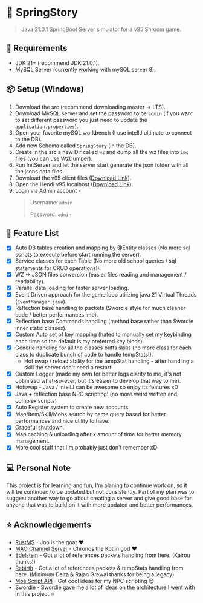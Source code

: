 # 🍁 SpringStory
> Java 21.0.1 SpringBoot Server simulator for a v95 Shroom game.

## 🧾 Requirements
- JDK 21+ (recommend JDK 21.0.1).
- MySQL Server (currently working with mySQL server 8).

## 📦 Setup (Windows)
1. Download the src (recommend downloading master -> LTS).
2. Download MySQL server and set the password to be `admin` (if you want to set different password you just need to update the `application.properties`).
3. Open your favorite mySQL workbench (I use intellJ ultimate to connect to the DB).
4. Add new Schema called `SpringStory` (in the DB).
5. Create in the src a new Dir called `wz` and dump all the wz files into `img` files (you can use [WzDumper](https://github.com/Xterminatorz/WZ-Dumper)).
6. Run InitServer and let the server start generate the json folder with all the jsons data files.
7. Download the v95 client files ([Download Link](https://archive.org/download/GMSSetup93-133/GMS0095/)).
8. Open the Hendi v95 localhost ([Download Link](https://mega.nz/file/dWIgyR4I#6cDN_ycLLiFtad07Eby3UfjdY3TqGI65g6X-xEqlmds)).
9. Login via Admin account -
    > Username: `admin`
    > 
    > Password: `admin`

## 🎯 Feature List
- [x] Auto DB tables creation and mapping by @Entity classes (No more sql scripts to execute before start running the server).
- [x] Service classes for each Table (No more old school queries / sql statements for CRUD operations!).
- [x] WZ -> JSON files conversion (easier files reading and management / readability).
- [x] Parallel data loading for faster server loading.  
- [x] Event Driven approach for the game loop utilizing java 21 Virtual Threads (`EventManager.java`).
- [x] Reflection base handling to packets (Swordie style for much cleaner code / better performances imo).
- [x] Reflection base Commands handling (method base rather than Swordie inner static classes).
- [x] Custom Auto set of key mapping (hated to manually set my keybinding each time so the default is my preferred key binds).
- [x] Generic handling for all the classes buffs skills (no more class for each class to duplicate bunch of code to handle tempStats!).
  - Hot swap / reload ability for the tempStat handling - after handling a skill the server don't need a restart!
- [x] Custom Logger (made my own for better logs clarity to me, it's not optimized what-so-ever, but it's easier to develop that way to me).
- [x] Hotswap - Java / intellJ can be awesome so enjoy its features xD
- [x] Java + reflection base NPC scripting! (no more weird written and complex scripts)
- [x] Auto Register system to create new accounts.
- [x] Map/Item/Skill/Mobs search by name query based for better performances and nice utility to have.
- [x] Graceful shutdown.
- [x] Map caching & unloading after x amount of time for better memory management.
- [x] More cool stuff that I'm probably just don't remember xD

## 💻 Personal Note
This project is for learning and fun, I'm planing to continue work on, so it will be continued to be updated but not consistently.
Part of my plan was to suggest another way to go about creating a server and give good base for anyone that was to build on it
with more updated and better performances.

## ⭐️ Acknowledgements
* [RustMS](https://github.com/jon-zu/shroom-data) - Joo is the goat ❤
* [MAO Channel Server](https://github.com/RubenD96/Maple-Art-Online-Channel) - Chronos the Kotlin god ❤
* [Edelstein](https://github.com/Kaioru/Edelstein) - Got a lot of references packets handling from here. (Kairou thanks!)
* [Rebirth](https://github.com/67-6f-64/Rebirth95.Server) - Got a lot of references packets & tempStats handling from here. (Minimum Delta & Rajan Grewal thanks for being a legacy)
* [Moe Script API](https://github.com/y785/script-api) - Got cool ideas for my NPC scripting 😊
* [Swordie](https://bitbucket.org/swordiemen/swordie/src/master/) - Swordie gave me a lot of ideas on the architecture I went with in this project 🔥
